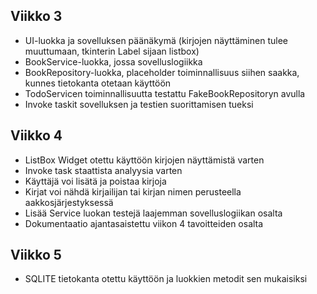 ## Viikko 3

- UI-luokka ja sovelluksen päänäkymä (kirjojen näyttäminen tulee muuttumaan, tkinterin Label sijaan listbox)  
- BookService-luokka, jossa sovelluslogiikka  
- BookRepository-luokka, placeholder toiminnallisuus siihen saakka, kunnes tietokanta otetaan käyttöön  
- TodoServicen toiminnallisuutta testattu FakeBookRepositoryn avulla  
- Invoke taskit sovelluksen ja testien suorittamisen tueksi  

## Viikko 4

- ListBox Widget otettu käyttöön kirjojen näyttämistä varten
- Invoke task staattista analyysia varten
- Käyttäjä voi lisätä ja poistaa kirjoja
- Kirjat voi nähdä kirjailijan tai kirjan nimen perusteella aakkosjärjestyksessä
- Lisää Service luokan testejä laajemman sovelluslogiikan osalta
- Dokumentaatio ajantasaistettu viikon 4 tavoitteiden osalta

## Viikko 5
- SQLITE tietokanta otettu käyttöön ja luokkien metodit sen mukaisiksi
